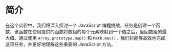 # 简介

在这个实验中，我们将深入探讨一个 JavaScript 编程挑战，任务是创建一个函数，该函数在使用提供的函数将数组的每个元素映射到一个值之后，返回数组的最大值。通过使用 `Array.prototype.map()` 和 `Math.max()`，我们将能够高效地完成这项任务，并更好地理解这些重要的 JavaScript 方法。
